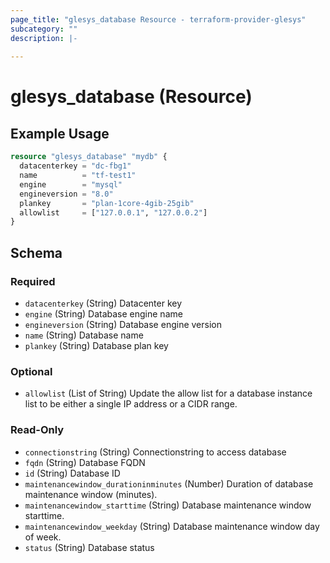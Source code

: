 ```yaml
---
page_title: "glesys_database Resource - terraform-provider-glesys"
subcategory: ""
description: |-
  
---
```

# glesys_database (Resource)

## Example Usage
```terraform
resource "glesys_database" "mydb" {
  datacenterkey = "dc-fbg1"
  name          = "tf-test1"
  engine        = "mysql"
  engineversion = "8.0"
  plankey       = "plan-1core-4gib-25gib"
  allowlist     = ["127.0.0.1", "127.0.0.2"]
}
```
<!-- schema generated by tfplugindocs -->
## Schema

### Required

- `datacenterkey` (String) Datacenter key
- `engine` (String) Database engine name
- `engineversion` (String) Database engine version
- `name` (String) Database name
- `plankey` (String) Database plan key

### Optional

- `allowlist` (List of String) Update the allow list for a database instance list to be either a single IP address or a CIDR range.

### Read-Only

- `connectionstring` (String) Connectionstring to access database
- `fqdn` (String) Database FQDN
- `id` (String) Database ID
- `maintenancewindow_durationinminutes` (Number) Duration of database maintenance window (minutes).
- `maintenancewindow_starttime` (String) Database maintenance window starttime.
- `maintenancewindow_weekday` (String) Database maintenance window day of week.
- `status` (String) Database status

